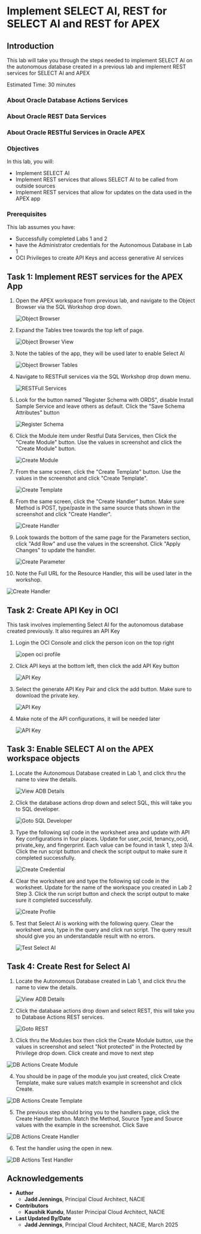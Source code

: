 # Implement SELECT AI, REST for SELECT AI and REST for APEX

## Introduction

This lab will take you through the steps needed to implement SELECT AI on the autonomous database created in a previous lab and implement REST services for SELECT AI and APEX

Estimated Time: 30 minutes

### About Oracle Database Actions Services

### About Oracle REST Data Services

### About Oracle RESTful Services in Oracle APEX

### Objectives

In this lab, you will:

* Implement SELECT AI
* Implement REST services that allows SELECT AI to be called from outside sources 
* Implement REST services that allow for updates on the data used in the APEX app


### Prerequisites

This lab assumes you have:

* Successfully completed Labs 1 and 2
* have the Administrator credentials for the Autonomous Database in Lab 1
* OCI Privileges to create API Keys and access generative AI services


## Task 1: Implement REST services for the APEX App

1. Open the APEX workspace from previous lab, and navigate to the Object Browser via the SQL Workshop drop down.

    ![Object Browser](images/navigate_to_object_browser.png)

2. Expand the Tables tree towards  the top left of page.

    ![Object Browser View](images/object_browser_view.png)

3. Note the tables of the app, they will be used later to enable Select AI

    ![Object Browser Tables](images/object_browser_expand_tables.png)

4. Navigate to RESTFull services via the SQL Workshop drop down menu.

    ![RESTFull Services](images/navigate_to_rest_from_object_browser.png)

5. Look for the button named "Register Schema with ORDS", disable Install Sample Service and leave others as default. Click the "Save Schema Attributes" button

    ![Register Schema ](images/register_schema_ords.png)

6. Click the Module item under Restful Data Services, then Click the "Create Module" button. Use the values in screenshot and click the "Create Module" button.

    ![Create Module](images/create_rest_module_apex.png)

7. From the same screen, click the "Create Template" button. Use the values in the screenshot and click "Create Template".

    ![Create Template](images/create_rest_template_apex.png)

8. From the same screen, click the "Create Handler" button. Make sure Method is POST, type/paste in the same source thats shown in the screenshot and click "Create Handler".

    ![Create Handler](images/create_rest_post_region_apex.png)

9. Look towards the bottom of the same page for the Parameters section, click "Add Row" and use the values in the screenshot. Click "Apply Changes" to update the handler.

    ![Create Parameter](images/create_rest_post_region_param_apex.png)

10. Note the Full URL for the Resource Handler, this will be used later in the workshop.

  ![Create Handler](images/create_rest_handler_apex_done.png)

## Task 2: Create API Key in OCI

This task involves implementing Select AI for the autonomous database created previously. It also requires an API Key

1. Login the OCI Console and click the person icon on the top right

    ![open oci profile](images/oci_profile.png)

2. Click API keys at the bottom left, then click the add API Key button

    ![API Key](images/oci_add_api_key.png)

3. Select the generate API Key Pair and click the add button. Make sure to download the private key.

    ![API Key](images/oci_add_api_key_generate.png)

4. Make note of the API configurations, it will be needed later

    ![API Key](images/add_api_key_config_view.png)

## Task 3: Enable SELECT AI on the APEX workspace objects

1. Locate the Autonomous Database created in Lab 1, and click thru the name to view the details.

    ![View ADB Details](images/adb_details.png)

2. Click the database actions drop down and select SQL, this will take you to SQL developer.
    
    ![Goto SQL Developer ](images/open_sql_developer.png)
    
3.  Type the following sql code in the worksheet area and update with API Key configurations in four places. Update for user_ocid, tenancy_ocid, private_key, and fingerprint. Each value can be found in task 1, step 3/4. Click the run script button and check the script output to make sure it completed successfully.

    ![Create Credential ](images/db_actions_sql_create_credential.png)

4. Clear the worksheet are and type the following sql code in the worksheet. Update for the name of the workspace you created in Lab 2 Step 3. Click the run script button and check the script output to make sure it completed successfully.

     ![Create Profile](images/db_actions_sql_create_profile_oci.png)

5. Test that Select AI is working with the following query. Clear the worksheet area, type in the query and click run script. The query result should give you an understandable result with no errors.

     ![Test Select AI](images/db_actions_test_select_ai.png)


## Task 4: Create Rest for Select AI

1. Locate the Autonomous Database created in Lab 1, and click thru the name to view the details.

    ![View ADB Details](images/adb_details.png)

2. Click the database actions drop down and select REST, this will take you to Database Actions REST services.
    
    ![Goto REST  ](images/open_sql_developer.png)

3. Click thru the Modules box then click the Create Module button, use the values in screenshot and select "Not protected" in the Protected by Privilege drop down. Click create and move to next step

![DB Actions Create Module](images/db_actions_create_module.png)

4. You should be in page of the module you just created, click Create Template, make sure values match example in screenshot and click Create.

![DB Actions Create Template](images/db_actions_create_template.png)

5. The previous step should bring you to the handlers page, click the Create Handler button. Match the Method, Source Type and Source values with the example in the screenshot. Click Save

![DB Actions Create Handler](images/db_actions_create_handler.png)

6. Test the handler using the open in new.

![DB Actions Test Handler](images/db_actions_create_handler_done.png)


## Acknowledgements

* **Author**
    * **Jadd Jennings**, Principal Cloud Architect, NACIE
* **Contributors**
    * **Kaushik Kundu**, Master Principal Cloud Architect, NACIE
* **Last Updated By/Date**
    * **Jadd Jennings**, Principal Cloud Architect, NACIE, March 2025
